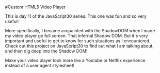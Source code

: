 #Custom HTML5 Video Player

This is day 11 of the JavaScript30 series. This one was fun and so very useful!

More specifically, I became acquainted with the ShadowDOM when I made my video player go full screen. That infernal Shadow DOM. But it's very important and useful to get to know for such situations as I encountered. Check out this project on JavaScript30 to find out what I am talking about, and then dig deep into the Shadow DOM!

Make your video player look more like a Youtube or Netflix experience instead of a user agent stylesheet!
